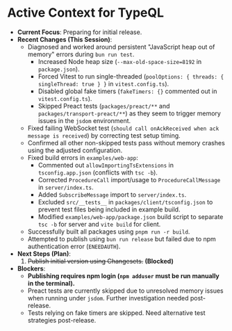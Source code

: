 # Active Context for TypeQL

*   **Current Focus**: Preparing for initial release.
*   **Recent Changes (This Session)**:
    *   Diagnosed and worked around persistent "JavaScript heap out of memory" errors during `bun run test`.
        *   Increased Node heap size (`--max-old-space-size=8192` in `package.json`).
        *   Forced Vitest to run single-threaded (`poolOptions: { threads: { singleThread: true } }` in `vitest.config.ts`).
        *   Disabled global fake timers (`fakeTimers: {}` commented out in `vitest.config.ts`).
        *   Skipped Preact tests (`packages/preact/**` and `packages/transport-preact/**`) as they seem to trigger memory issues in the `jsdom` environment.
    *   Fixed failing WebSocket test (`should call onAckReceived when ack message is received`) by correcting test setup timing.
    *   Confirmed all other non-skipped tests pass without memory crashes using the adjusted configuration.
    *   Fixed build errors in `examples/web-app`:
        *   Commented out `allowImportingTsExtensions` in `tsconfig.app.json` (conflicts with `tsc -b`).
        *   Corrected `ProcedureCall` import/usage to `ProcedureCallMessage` in `server/index.ts`.
        *   Added `SubscribeMessage` import to `server/index.ts`.
        *   Excluded `src/__tests__` in `packages/client/tsconfig.json` to prevent test files being included in example build.
        *   Modified `examples/web-app/package.json` build script to separate `tsc -b` for server and `vite build` for client.
    *   Successfully built all packages using `pnpm run -r build`.
    *   Attempted to publish using `bun run release` but failed due to npm authentication error (`ENEEDAUTH`).
*   **Next Steps (Plan)**:
    1.  ~~Publish initial version using Changesets.~~ **(Blocked)**
*   **Blockers**:
    *   **Publishing requires npm login (`npm adduser` must be run manually in the terminal).**
    *   Preact tests are currently skipped due to unresolved memory issues when running under `jsdom`. Further investigation needed post-release.
    *   Tests relying on fake timers are skipped. Need alternative test strategies post-release.
